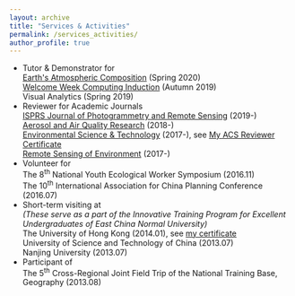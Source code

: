 ```yaml
---
layout: archive
title: "Services & Activities"
permalink: /services_activities/
author_profile: true
---
```


<!-- {% include base_path %} -->

- Tutor & Demonstrator for<br/>
  [Earth's Atmospheric Composition](https://sites.google.com/view/palmerteachinglab/home/atmoscomp?authuser=0) (Spring 2020)<br/>
  [Welcome Week Computing Induction](https://www.geos.ed.ac.uk/~gisteac/wkzero/) (Autumn 2019)<br/>
  Visual Analytics (Spring 2019)
- Reviewer for Academic Journals<br/>
  [ISPRS Journal of Photogrammetry and Remote Sensing](https://www.journals.elsevier.com/isprs-journal-of-photogrammetry-and-remote-sensing) (2019-)<br/>
  [Aerosol and Air Quality Research](http://www.aaqr.org/) (2018-)<br/>
  [Environmental Science & Technology](https://pubs.acs.org/journal/esthag) (2017-), see [My ACS Reviewer Certificate](https://feiyao-edinburgh.github.io/files/acs_reviewer_certificate.pdf)<br/>
  [Remote Sensing of Environment](https://www.journals.elsevier.com/remote-sensing-of-environment) (2017-)
- Volunteer for<br/>
  The 8<sup>th</sup> National Youth Ecological Worker Symposium (2016.11)<br/>
  The 10<sup>th</sup> International Association for China Planning Conference (2016.07)
- Short-term visiting at<br/>
  <i>(These serve as a part of the Innovative Training Program for Excellent Undergraduates of East China Normal University)</i><br/>
  The University of Hong Kong (2014.01), see [my certificate]()<br/>
  University of Science and Technology of China (2013.07)<br/>
  Nanjing University (2013.07)
- Participant of<br/>
  The 5<sup>th</sup> Cross-Regional Joint Field Trip of the National Training Base, Geography (2013.08)

